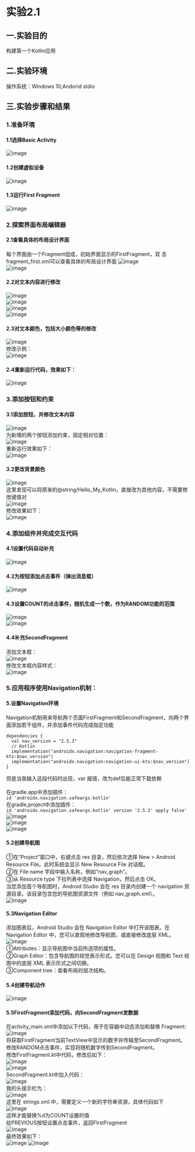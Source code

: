 # 实验2.1
## 一.实验目的
构建第一个Kotlin应用
## 二.实验环境
操作系统：Windows 10;Andorid stdio
## 三.实验步骤和结果
### 1.准备环境
#### 1.1选择Basic Activity
![image](https://github.com/Z-ZW-WXQ/course/blob/master/img/211.png)  
#### 1.2创建虚拟设备
![image](https://github.com/Z-ZW-WXQ/course/blob/master/img/212.png)  
#### 1.3运行First Fragment
![image](https://github.com/Z-ZW-WXQ/course/blob/master/img/213.png)  
### 2.探索界面布局编辑器
#### 2.1查看具体的布局设计界面
每个界面由一个Fragment组成，初始界面显示的FirstFragment，双
击fragment_first.xml可以查看具体的布局设计界面
![image](https://github.com/Z-ZW-WXQ/course/blob/master/img/214.png)  
![image](https://github.com/Z-ZW-WXQ/course/blob/master/img/215.png)  
#### 2.2对文本内容进行修改
![image](https://github.com/Z-ZW-WXQ/course/blob/master/img/216.png)  
![image](https://github.com/Z-ZW-WXQ/course/blob/master/img/217.png)  
![image](https://github.com/Z-ZW-WXQ/course/blob/master/img/218.png)  
![image](https://github.com/Z-ZW-WXQ/course/blob/master/img/219.png)  
#### 2.3对文本颜色，包括大小颜色等的修改
![image](https://github.com/Z-ZW-WXQ/course/blob/master/img/2110.png)  
修改示例：  
![image](https://github.com/Z-ZW-WXQ/course/blob/master/img/2111.png)  
#### 2.4重新运行代码，效果如下：
![image](https://github.com/Z-ZW-WXQ/course/blob/master/img/2112.png)  
### 3.添加按钮和约束
#### 3.1添加按钮，并修改文本内容  
![image](https://github.com/Z-ZW-WXQ/course/blob/master/img/2113.png)  
为新增的两个按钮添加约束，固定相对位置：  
![image](https://github.com/Z-ZW-WXQ/course/blob/master/img/2114.png)  
重新运行效果如下：  
![image](https://github.com/Z-ZW-WXQ/course/blob/master/img/2115.png)
#### 3.2更改背景颜色
![image](https://github.com/Z-ZW-WXQ/course/blob/master/img/2116.png)  
这里发现可以将原来的@string/Hello_My_Kotlin，直接改为其他内容，不需要修改键值对  
![image](https://github.com/Z-ZW-WXQ/course/blob/master/img/2117.png)  
修改效果如下：  
![image](https://github.com/Z-ZW-WXQ/course/blob/master/img/2118.jpg)  
### 4.添加组件并完成交互代码
#### 4.1设置代码自动补充  
![image](https://github.com/Z-ZW-WXQ/course/blob/master/img/2119.png)  
#### 4.2为按钮添加点击事件（弹出消息框）  
![image](https://github.com/Z-ZW-WXQ/course/blob/master/img/2120.png)   
#### 4.3设置COUNT的点击事件，随机生成一个数，作为RANDOM功能的范围  
![image](https://github.com/Z-ZW-WXQ/course/blob/master/img/2121.png)  
![image](https://github.com/Z-ZW-WXQ/course/blob/master/img/2122.png)  
#### 4.4补充SecondFragment
添加文本框：  
![image](https://github.com/Z-ZW-WXQ/course/blob/master/img/2123.png)  
修改文本框内容样式：  
![image](https://github.com/Z-ZW-WXQ/course/blob/master/img/2124.png)  
### 5.应用程序使用Navigation机制：  
#### 5.设置Navigation环境
Navigation机制用来导航两个页面FirstFragment和SecondFragment，向两个界面添加若干组件，并添加事件代码完成指定功能
```` 
dependencies {
  val nav_version = "2.5.3"
  // Kotlin
  implementation("androidx.navigation:navigation-fragment-ktx:$nav_version")
  implementation("androidx.navigation:navigation-ui-ktx:$nav_version")
}
````
但是当我输入这段代码时出现，var 报错，改为def后能正常下载依赖  
<br>在gradle.app中添加插件：  
`id 'androidx.navigation.safeargs.kotlin'`
<br>在gradle,project中添加插件：  
`id 'androidx.navigation.safeargs.kotlin' version '2.5.3' apply false'`
![image](https://github.com/Z-ZW-WXQ/course/blob/master/img/2125.png)  
![image](https://github.com/Z-ZW-WXQ/course/blob/master/img/2126.png)  
![image](https://github.com/Z-ZW-WXQ/course/blob/master/img/2127.png)  
#### 5.2创建导航图
①在“Project”窗口中，右键点击 res 目录，然后依次选择 New > Android Resource File。此时系统会显示 New Resource File 对话框。  
②在 File name 字段中输入名称，例如“nav_graph”。  
③从 Resource type 下拉列表中选择 Navigation，然后点击 OK。  
当您添加首个导航图时，Android Studio 会在 res 目录内创建一个 navigation 资源目录。该目录包含您的导航图资源文件（例如 nav_graph.xml）。  
![image](https://github.com/Z-ZW-WXQ/course/blob/master/img/2128.png)  
#### 5.3Navigation Editor
添加图表后，Android Studio 会在 Navigation Editor 中打开该图表。在 Navigation Editor 中，您可以直观地修改导航图，或直接修改底层 XML。    
![image](https://github.com/Z-ZW-WXQ/course/blob/master/img/2129.png)  
①Attributes：显示导航图中当前所选项的属性。  
②Graph Editor：包含导航图的视觉表示形式。您可以在 Design 视图和 Text 视图中的底层 XML 表示形式之间切换。  
③Component tree：查看布局的层次结构。  
#### 5.4创建导航动作
![image](https://github.com/Z-ZW-WXQ/course/blob/master/img/2130.png)  
#### 5.5FirstFragment添加代码，向SecondFragment发数据
在activity_main.xml中添加以下代码，用于在容器中动态添加和替换 Fragment:  
![image](https://github.com/Z-ZW-WXQ/course/blob/master/img/2131.png)  
将获取FirstFragment当前TextView中显示的数字并传输至SecondFragment。  
修改RANDOM点击事件，实现将随机数字传到SecondFragment。  
修改FirstFragment.kt中代码，修改后如下：  
![image](https://github.com/Z-ZW-WXQ/course/blob/master/img/2132.png)  
![image](https://github.com/Z-ZW-WXQ/course/blob/master/img/2133.png)  
SecondFragment.kt中加入代码：  
![image](https://github.com/Z-ZW-WXQ/course/blob/master/img/2134.png)  
我的头提示栏为：  
![image](https://github.com/Z-ZW-WXQ/course/blob/master/img/2135.png)  
这里在 strings.xml 中，需要定义一个新的字符串资源，具体代码如下  
![image](https://github.com/Z-ZW-WXQ/course/blob/master/img/2136.png)  
这样才能替换%d为COUNT设置的值  
给PREVIOUS按钮设置点击事件，返回FIrstFragment  
![image](https://github.com/Z-ZW-WXQ/course/blob/master/img/2137.png)  
最终效果如下：  
![image](https://github.com/Z-ZW-WXQ/course/blob/master/img/2138.png)
![image](https://github.com/Z-ZW-WXQ/course/blob/master/img/2139.png)








